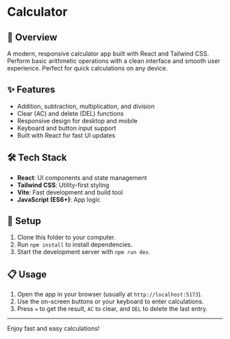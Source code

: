 # Calculator

## 🧮 Overview

A modern, responsive calculator app built with React and Tailwind CSS. Perform basic arithmetic operations with a clean interface and smooth user experience. Perfect for quick calculations on any device.

## ✨ Features

- Addition, subtraction, multiplication, and division
- Clear (AC) and delete (DEL) functions
- Responsive design for desktop and mobile
- Keyboard and button input support
- Built with React for fast UI updates

## 🛠️ Tech Stack

- **React**: UI components and state management
- **Tailwind CSS**: Utility-first styling
- **Vite**: Fast development and build tool
- **JavaScript (ES6+)**: App logic

## 🚀 Setup

1. Clone this folder to your computer.
2. Run `npm install` to install dependencies.
3. Start the development server with `npm run dev`.

## 📋 Usage

1. Open the app in your browser (usually at `http://localhost:5173`).
2. Use the on-screen buttons or your keyboard to enter calculations.
3. Press `=` to get the result, `AC` to clear, and `DEL` to delete the last entry.

---

Enjoy fast and easy calculations!
